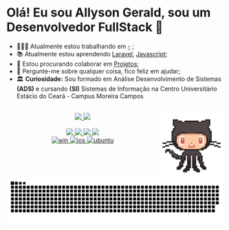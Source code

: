 <!-- ![Dino](https://github.com/SatYu26/SatYu26/blob/master/Assets/dino.gif) -->
# Olá! Eu sou Allyson Gerald, sou um Desenvolvedor FullStack 🚀

- 👨🏽‍💻 Atualmente estou trabalhando em [-](#) ;
- 📚 Atualmente estou aprendendo [Laravel](https://laravel.com/docs/7.x/installation), [Javascript](https://developer.mozilla.org/pt-BR/docs/Web/JavaScript); 
- 🤝 Estou procurando colaborar em [Projetos](#);
- 💬 Pergunte-me sobre qualquer coisa, fico feliz em ajudar;
- 🏛️ **Curiosidade:** Sou formado em Análise Desenvolvimento de Sistemas **(ADS)** e cursando **(SI)** Sistemas de Informação na Centro Universitário Estácio do Ceará - Campus Moreira Campos

<div align="center"><br>
  <a href="https://github.com/AllysonGerald">
  <img height="180em" src="https://github-readme-stats.vercel.app/api?username=allysongerald&title_color=5F1D9C;&show_icons=true&theme=github_dark&include_all_commits=true&count_private=true"/>
  <img height="180em" src="https://github-readme-stats.vercel.app/api/top-langs/?username=rafaballerini&title_color=5F1D9C;&layout=compact&langs_count=7&theme=github_dark"/>
  <img align='right' src="https://raw.githubusercontent.com/iCharlesZ/FigureBed/master/img/octocat.gif" width="150">
</div>

<!-- <div align="right"><br> 
     <img align="right" alt="GIF" src="https://media.giphy.com/media/836HiJc7pgzy8iNXCn/giphy.gif" />
</div> -->
  
<div align="center"><br> 
<!--   <a href="#" target="_blank">
      <img src="https://img.shields.io/badge/Facebook-1877F2?style=for-the-badge&logo=facebook&logoColor=white" target="_blank">
  </a>
  <a href="#" target="_blank">
      <img src="https://img.shields.io/badge/-Instagram-%23E4405F?style=for-the-badge&logo=instagram&logoColor=white" target="_blank">
  </a> -->
  <a href="#" target="_blank">
      <img src="https://img.shields.io/badge/Spotify-1ED760?&style=for-the-badge&logo=spotify&logoColor=white" target="_blank">
  </a> 
  <a href="#" target="_blank">
      <img src="https://img.shields.io/badge/YouTube-FF0000?style=for-the-badge&logo=youtube&logoColor=white" target="_blank">
  </a>
  <a href="#" target="_blank">
      <img src="https://img.shields.io/badge/Twitch-9146FF?style=for-the-badge&logo=twitch&logoColor=white" target="_blank">
  </a>
  <a href="#" target="_blank">
      <img src="https://img.shields.io/badge/Discord-7289DA?style=for-the-badge&logo=discord&logoColor=white" target="_blank">
<!--   </a> 
  <a href="mailto:#">
      <img src="https://img.shields.io/badge/Gmail-D14836?style=for-the-badge&logo=gmail&logoColor=white" target="_blank">
  </a> -->
  <br>
  <img src="https://img.shields.io/badge/Windows-0078D6?style=for-the-badge&logo=windows&logoColor=white" alt="win">
  <img src="https://img.shields.io/badge/iOS-000000?style=for-the-badge&logo=ios&logoColor=white" alt="ios">
  <img src="https://img.shields.io/badge/Ubuntu-E95420?style=for-the-badge&logo=ubuntu&logoColor=white" alt="ubuntu"><br>
</div>
    
<div align="center">
    <img align="center" alt="Snake" src="https://github.com/AllysonGerald/AllysonGerald/blob/output/github-contribution-grid-snake.svg">
</div>    
  
<!-- <div style="display: inline_block; padding: 3px 5px;">
    <br>
    <h3>Front-End Web Development</h3> 
    <img align="center" alt="HTML" height="50" width="70" src="https://github.com/devicons/devicon/blob/master/icons/html5/html5-original.svg">
    <img align="center" alt="CSS" height="50" width="70" src="https://github.com/devicons/devicon/blob/master/icons/css3/css3-original.svg">
    <img align="center" alt="JS" height="50" width="70" src="https://github.com/devicons/devicon/blob/master/icons/javascript/javascript-original.svg">
    <img align="center" alt="bootstrap" height="50" width="70" src="https://github.com/devicons/devicon/blob/master/icons/bootstrap/bootstrap-plain.svg">
    <img align="center" alt="vue" height="50" width="70" src="https://github.com/devicons/devicon/blob/master/icons/vuejs/vuejs-original.svg">    
    <img align="center" alt="react" height="50" width="70" src="https://github.com/devicons/devicon/blob/master/icons/react/react-original.svg">
    <img align="center" alt="Sass" height="70" width="100" src="https://github.com/devicons/devicon/blob/master/icons/sass/sass-original.svg">
</div>
    
<div align="center">
    <img align="right" alt="GIF" src="https://media.giphy.com/media/836HiJc7pgzy8iNXCn/giphy.gif" />
</div>
  
<div style="display: inline_block; padding: 3px 5px;">
    <br>
    <h3>Back-End Web Development</h3> 
    <img align="center" alt="Python" height="50" width="80" src="https://raw.githubusercontent.com/devicons/devicon/master/icons/python/python-original.svg">
    <img align="center" alt="PHP" height="60" width="80" src="https://github.com/devicons/devicon/blob/master/icons/php/php-original.svg">
    <img align="center" alt="NodeJs" height="50" width="70" src="https://github.com/devicons/devicon/blob/master/icons/nodejs/nodejs-plain.svg">
    <img align="center" alt="Laravel" height="50" width="70" src="https://github.com/devicons/devicon/blob/master/icons/laravel/laravel-plain-wordmark.svg">
    <img align="center" alt="Django" height="60" width="80" src="https://github.com/devicons/devicon/blob/master/icons/django/django-plain.svg">
</div>
  
<div style="display: inline_block; padding: 3px 5px;">
    <br>
    <h3>Database</h3> 
    <img align="center" alt="MySQL" height="80" width="100" src="https://github.com/devicons/devicon/blob/master/icons/mysql/mysql-original-wordmark.svg">
    <img align="center" alt="PostgreSQL" height="80" width="100" src="https://github.com/devicons/devicon/blob/master/icons/postgresql/postgresql-original-wordmark.svg">
    <img align="center" alt="MSQLServer" height="80" width="100" src="https://www.svgrepo.com/show/303229/microsoft-sql-server-logo.svg">
</div>
  
<div style="display: inline_block; padding: 3px 5px;">
    <br>
    <h3>Design</h3> 
    <img align="center" alt="PS" height="50" width="60" src="https://www.svgrepo.com/show/303177/photoshop-cc-logo.svg">
    <img align="center" alt="AI" height="50" width="60" src="https://www.svgrepo.com/show/303184/adobe-illustrator-cc-logo.svg">
</div>
    
<div style="display: inline_block; padding: 3px 5px;">
    <br>
    <h3>Suport</h3> 
    <img align="center" alt="Docker" height="80" width="100" src="https://github.com/devicons/devicon/blob/master/icons/docker/docker-original-wordmark.svg">
    <img align="center" alt="AWS" height="60" width="80" src="https://upload.wikimedia.org/wikipedia/commons/9/93/Amazon_Web_Services_Logo.svg">
</div>
  
<div style="display: inline_block; padding: 3px 5px;"><br>
    <h3>Others</h3> 
    <img align="center" alt="C" height="50" width="70" src="https://github.com/devicons/devicon/blob/master/icons/c/c-original.svg">
    <img align="center" alt="Cplusplus" height="50" width="70" src="https://github.com/devicons/devicon/blob/master/icons/cplusplus/cplusplus-original.svg">
    <img align="center" alt="R" height="50" width="70" src="https://github.com/devicons/devicon/blob/master/icons/r/r-original.svg">
    <img align="center" alt="PowerBI" height="60" width="100" src="https://www.vectorlogo.zone/logos/microsoft_powerbi/microsoft_powerbi-ar21.svg" style="yellow">
    <img align="center" alt="Jupyter" height="50" width="70" src="https://github.com/devicons/devicon/blob/master/icons/jupyter/jupyter-original-wordmark.svg">
    <img align="center" alt="Figma" height="50" width="70" src="https://github.com/devicons/devicon/blob/master/icons/figma/figma-original.svg">
    <img align="center" alt="NPM" height="100" width="60" src="https://github.com/devicons/devicon/blob/master/icons/npm/npm-original-wordmark.svg">
    <img align="center" alt="Yarn" height="80" width="100" src="https://github.com/devicons/devicon/blob/master/icons/yarn/yarn-original-wordmark.svg">
</div>
  
<div style="display: inline_block;">
    <br>
    <h3>Tools</h3> 
    <img align="center" alt="RStudio" height="50" width="70" src="https://github.com/devicons/devicon/blob/master/icons/rstudio/rstudio-original.svg">
    <img align="center" alt="vscode" height="50" width="70" src="https://github.com/devicons/devicon/blob/master/icons/vscode/vscode-original.svg">
</div> -->
